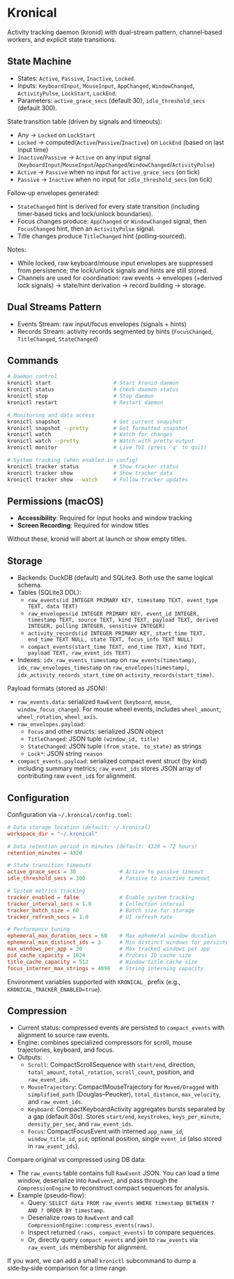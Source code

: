 # Kronical

Activity tracking daemon (kronid) with dual-stream pattern, channel‑based workers, and explicit state transitions.

## State Machine

- States: `Active`, `Passive`, `Inactive`, `Locked`.
- Inputs: `KeyboardInput`, `MouseInput`, `AppChanged`, `WindowChanged`, `ActivityPulse`, `LockStart`, `LockEnd`.
- Parameters: `active_grace_secs` (default 30), `idle_threshold_secs` (default 300).

State transition table (driven by signals and timeouts):

- Any → `Locked` on `LockStart`
- `Locked` → computed(`Active`/`Passive`/`Inactive`) on `LockEnd` (based on last input time)
- `Inactive`/`Passive` → `Active` on any input signal (`KeyboardInput`/`MouseInput`/`AppChanged`/`WindowChanged`/`ActivityPulse`)
- `Active` → `Passive` when no input for `active_grace_secs` (on tick)
- `Passive` → `Inactive` when no input for `idle_threshold_secs` (on tick)

Follow‑up envelopes generated:

- `StateChanged` hint is derived for every state transition (including timer‑based ticks and lock/unlock boundaries).
- Focus changes produce: `AppChanged` or `WindowChanged` signal, then `FocusChanged` hint, then an `ActivityPulse` signal.
- Title changes produce `TitleChanged` hint (polling‑sourced).

Notes:

- While locked, raw keyboard/mouse input envelopes are suppressed from persistence; the lock/unlock signals and hints are still stored.
- Channels are used for coordination: raw events → envelopes (+derived lock signals) → state/hint derivation → record building → storage.

## Dual Streams Pattern

- Events Stream: raw input/focus envelopes (signals + hints)
- Records Stream: activity records segmented by hints (`FocusChanged`, `TitleChanged`, `StateChanged`)

## Commands

```bash
# Daemon control
kronictl start                    # Start kronid daemon
kronictl status                   # Check daemon status
kronictl stop                     # Stop daemon
kronictl restart                  # Restart daemon

# Monitoring and data access
kronictl snapshot                 # Get current snapshot
kronictl snapshot --pretty        # Get formatted snapshot
kronictl watch                    # Watch for changes
kronictl watch --pretty           # Watch with pretty output
kronictl monitor                  # Live TUI (press 'q' to quit)

# System tracking (when enabled in config)
kronictl tracker status           # Show tracker status
kronictl tracker show             # Show tracker data
kronictl tracker show --watch     # Follow tracker updates
```

## Permissions (macOS)

- **Accessibility**: Required for input hooks and window tracking
- **Screen Recording**: Required for window titles

Without these, kronid will abort at launch or show empty titles.

## Storage

- Backends: DuckDB (default) and SQLite3. Both use the same logical schema.
- Tables (SQLite3 DDL):
  - `raw_events(id INTEGER PRIMARY KEY, timestamp TEXT, event_type TEXT, data TEXT)`
  - `raw_envelopes(id INTEGER PRIMARY KEY, event_id INTEGER, timestamp TEXT, source TEXT, kind TEXT, payload TEXT, derived INTEGER, polling INTEGER, sensitive INTEGER)`
  - `activity_records(id INTEGER PRIMARY KEY, start_time TEXT, end_time TEXT NULL, state TEXT, focus_info TEXT NULL)`
  - `compact_events(start_time TEXT, end_time TEXT, kind TEXT, payload TEXT, raw_event_ids TEXT)`
- Indexes: `idx_raw_events_timestamp` on `raw_events(timestamp)`, `idx_raw_envelopes_timestamp` on `raw_envelopes(timestamp)`, `idx_activity_records_start_time` on `activity_records(start_time)`.

Payload formats (stored as JSON):

- `raw_events.data`: serialized `RawEvent` (`keyboard`, `mouse`, `window_focus_change`). For mouse wheel events, includes `wheel_amount`, `wheel_rotation`, `wheel_axis`.
- `raw_envelopes.payload`:
  - `Focus` and other structs: serialized JSON object
  - `TitleChanged`: JSON tuple `(window_id, title)`
  - `StateChanged`: JSON tuple `(from_state, to_state)` as strings
  - `Lock*`: JSON string `reason`
- `compact_events.payload`: serialized compact event struct (by kind) including summary metrics; `raw_event_ids` stores JSON array of contributing raw `event_id`s for alignment.

## Configuration

Configuration via `~/.kronical/config.toml`:

```toml
# Data storage location (default: ~/.kronical)
workspace_dir = "~/.kronical"

# Data retention period in minutes (default: 4320 = 72 hours)
retention_minutes = 4320

# State transition timeouts
active_grace_secs = 30              # Active to passive timeout
idle_threshold_secs = 300           # Passive to inactive timeout

# System metrics tracking
tracker_enabled = false             # Enable system tracking
tracker_interval_secs = 1.0         # Collection interval
tracker_batch_size = 60             # Batch size for storage
tracker_refresh_secs = 1.0          # UI refresh rate

# Performance tuning
ephemeral_max_duration_secs = 60    # Max ephemeral window duration
ephemeral_min_distinct_ids = 3      # Min distinct windows for persistence
max_windows_per_app = 30            # Max tracked windows per app
pid_cache_capacity = 1024           # Process ID cache size
title_cache_capacity = 512          # Window title cache size
focus_interner_max_strings = 4096   # String interning capacity
```

Environment variables supported with `KRONICAL_` prefix (e.g., `KRONICAL_TRACKER_ENABLED=true`).

## Compression

- Current status: compressed events are persisted to `compact_events` with alignment to source raw events.
- Engine: combines specialized compressors for scroll, mouse trajectories, keyboard, and focus.
- Outputs:
  - `Scroll`: CompactScrollSequence with `start/end`, direction, `total_amount`, `total_rotation`, `scroll_count`, position, and `raw_event_ids`.
  - `MouseTrajectory`: CompactMouseTrajectory for `Moved/Dragged` with `simplified_path` (Douglas–Peucker), `total_distance`, `max_velocity`, and `raw_event_ids`.
  - `Keyboard`: CompactKeyboardActivity aggregates bursts separated by a gap (default 30s). Stores `start/end`, `keystrokes`, `keys_per_minute`, `density_per_sec`, and `raw_event_ids`.
  - `Focus`: CompactFocusEvent with interned `app_name_id`, `window_title_id`, `pid`, optional position, single `event_id` (also stored in `raw_event_ids`).

Compare original vs compressed using DB data:

- The `raw_events` table contains full `RawEvent` JSON. You can load a time window, deserialize into `RawEvent`, and pass through the `CompressionEngine` to reconstruct compact sequences for analysis.
- Example (pseudo‑flow):
  - Query: `SELECT data FROM raw_events WHERE timestamp BETWEEN ? AND ? ORDER BY timestamp`.
  - Deserialize rows to `RawEvent` and call `CompressionEngine::compress_events(raws)`.
  - Inspect returned `(raws, compact_events)` to compare sequences.
  - Or, directly query `compact_events` and join to `raw_events` via `raw_event_ids` membership for alignment.

If you want, we can add a small `kronictl` subcommand to dump a side‑by‑side comparison for a time range.
